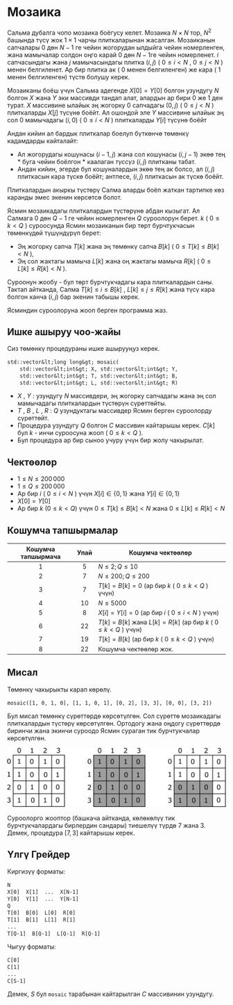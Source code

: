 # Мозаика

Сальма дубалга чопо мозаика боёгусу келет. Мозаика $N \times N$ тор, $N^2$ башында түсү жок $1 \times 1$ чарчы плиткаларынан жасалган. Мозаиканын сапчалары $0$ дөн $N-1$ ге чейин жогорудан ылдыйга чейин номерленген, жана мамычалар солдон оңго карай $0$ дөн $N-1$ге чейин номерленет. $i$ сапчасындагы жана $j$ мамычасындагы плитка  $(i,j)$ ( $0 \leq i < N$ , $0 \leq j < N$ ) менен белгиленет. Ар бир плитка ак ( $0$ менен белгиленген) же кара ( $1$ менен белгиленген) түстө болушу керек.

Мозаиканы боёш үчүн Сальма адегенде  $X[0] = Y[0]$ болгон узундугу $N$ болгон $X$ жана $Y$ эки массивди тандап алат, алардын ар бири $0$ же $1$ ден турат. $X$ массивине ылайык эң жогорку $0$ сапчадагы $(0,j)$  ( $0 \leq j < N$ ) плиткаларды $X[j]$ түсүнө боёйт. Ал ошондой эле $Y$ массивине ылайык эң сол $0$ мамычадагы $(i,0)$  ( $0 \leq i < N$ ) плиткаларды $Y[i]$ түсүнө боёйт 

Андан кийин ал бардык плиткалар боелуп бүткөнчө төмөнкү кадамдарды кайталайт:
* Ал жогорудагы кошунасы $(i-1, j)$ жана сол кошунасы  $(i, j-1)$ экөө тең * буга чейин боёлгон *  каалаган *түссүз* $(i,j)$ плитканы табат.
* Андан кийин, эгерде бул кошуналардын экөө тең ак болсо, ал $(i,j)$ плиткасын кара түскө боёйт; антпесе, $(i, j)$ плиткасын ак түскө боёйт.

Плиткалардын акыркы түстөрү Салма аларды боёп жаткан тартипке көз каранды эмес экенин көрсөтсө болот.
 
Ясмин мозаикадагы плиткалардын түстөрүнө абдан кызыгат. Ал Салмага $0$ дөн $Q-1$ ге чейин номерленген $Q$ суроолорун берет.
$k$ ( $0 \leq k < Q$ ) суроосунда Ясмин мозаиканын бир төрт бурчтукчасын төмөнкүдөй түшүндүрүп берет:
* Эң жогорку сапча $T[k]$ жана эң төмөнкү сапча $B[k]$ ( $0 \leq T[k] \leq B[k] < N$ ),
* Эң сол жактагы мамыча $L[k]$ жана оң жактагы мамыча $R[k]$ ( $0 \leq L[k] \leq R[k] < N$ ).

Суроонун жообу - бул төрт бурчтукчадагы кара плиткалардын саны.
Тактап айтканда, Салма $T[k] \leq i \leq B[k]$ , $L[k] \leq j \leq R[k]$ жана түсү кара болгон канча $(i, j)$ бар экенин табышы керек.

Ясминдин суроолоруна жооп берген программа жаз.

## Ишке ашыруу чоо-жайы

Сиз төмөнкү процедураны ишке ашырууңуз керек.

```
std::vector&lt;long long&gt; mosaic(
	std::vector&lt;int&gt; X, std::vector&lt;int&gt; Y,
    std::vector&lt;int&gt; T, std::vector&lt;int&gt; B,
    std::vector&lt;int&gt; L, std::vector&lt;int&gt; R)
```


* $X$ , $Y$ : узундугу $N$ массивдери, эң жогорку сапчадагы жана эң сол мамычадагы плиткалардын түстөрүн сүрөттөйты.
* $T$ , $B$ , $L$ , $R$ : $Q$ узундуктагы массивдер Ясмин берген суроолорду сүрөттөйт.
* Процедура узундугу $Q$ болгон $C$ массивин кайтарышы керек. $C[k]$ бул $k$ - инчи суроосуна жооп ( $0 \leq k < Q$ ).
* Бул процедура ар бир сыноо учуру үчүн бир жолу чакырылат.

## Чектөөлөр

* $1 \leq N \leq 200\,000$
* $1 \leq Q \leq 200\,000$
* Ар бир $i$ ( $0 \leq i < N$ ) үчүн $X[i] \in \{0, 1\}$ жана $Y[i] \in \{0, 1\}$ 
* $X[0] = Y[0]$
* Ар бир $k$ ($0 \leq k < Q$) үчүн $0 \leq T[k] \leq B[k] < N$ жана $0 \leq L[k] \leq R[k] < N$
 
## Кошумча тапшырмалар


|  Кошумча тапшырмача | Упай | Кошумча чектөөлөр |
| :-----: | :----: | -------------------------------- |
| 1 | $5$ | $N \leq 2; Q \leq 10$
| 2 | $7$ | $N \leq 200; Q \leq 200$
| 3 | $7$ | $T[k] = B[k] = 0$ (ар бир $k$ ( $0 \leq k < Q$ ) үчүн)
| 4 | $10$ | $N \leq 5000$
| 5 | $8$ | $X[i] = Y[i] = 0$ (ар бир $i$ ( $0 \leq i < N$ ) үчүн)
| 6 | $22$ | $T[k] = B[k]$ жана $L[k] = R[k]$ (ар бир $k$ ( $0 \leq k < Q$ ) үчүн)
| 7 | $19$ | $T[k] = B[k]$ (ар бир $k$ ( $0 \leq k < Q$ ) үчүн)
| 8 | $22$ | Кошумча чектөөлөр жок.

## Мисал

Төмөнкү чакырыкты карап көрөлү.
```
mosaic([1, 0, 1, 0], [1, 1, 0, 1], [0, 2], [3, 3], [0, 0], [3, 2])
```


Бул мисал төмөнкү сүрөттөрдө көрсөтүлгөн.
Сол сүрөттө мозаикадагы плиткалардын түстөрү көрсөтүлгөн.
Ортодогу жана оңдогу сүрөттөрдө биринчи жана экинчи суроодо Ясмин сураган тик бурчтукчалар көрсөтүлгөн.

![](example.png "550")

Суроолорго жооптор (башкача айтканда, көлөкөлүү тик бурчтукчалардагы бирлердин сандары) тиешелүү түрдө 7 жана 3.
Демек, процедура $[7, 3]$ кайтарышы керек.

## Үлгү Грейдер

Киргизүү форматы:

```
N
X[0]  X[1]  ...  X[N-1]
Y[0]  Y[1]  ...  Y[N-1]
Q
T[0]  B[0]  L[0]  R[0]
T[1]  B[1]  L[1]  R[1]
...
T[Q-1]  B[Q-1]  L[Q-1]  R[Q-1]
```

Чыгуу форматы:

```
C[0]
C[1]
...
C[S-1]
```

Демек, $S$ бул `mosaic` тарабынан кайтарылган $C$ массивинин  узундугу.
